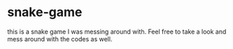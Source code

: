 # snake-game
this is a snake game I was messing around with. Feel free to take a look and mess around with the codes as well.
